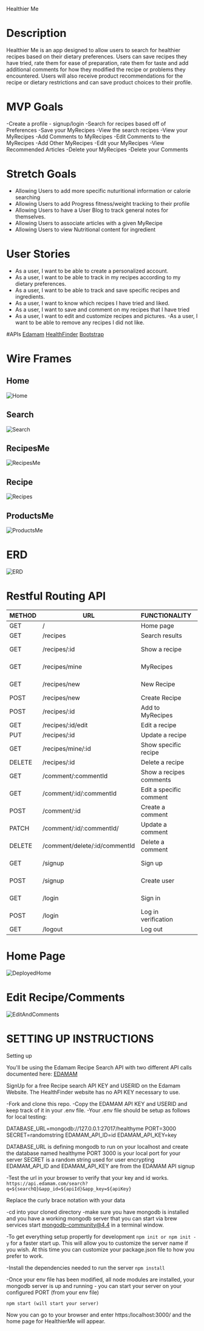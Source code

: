 Healthier Me

# Description
Healthier Me is an app designed to allow users to search for healthier recipes
based on their dietary preferences.  Users can save recipes they have tried, rate them for ease of preparation, rate them for taste and add additional comments for how they modified the recipe or problems they encountered.  Users will also receive product recommendations for the recipe or dietary restrictions and can save product choices to their profile.

# MVP Goals
-Create a profile - signup/login
-Search for recipes based off of Preferences
-Save your MyRecipes
-View the search recipes
-View your MyRecipes
-Add Comments to MyRecipes
-Edit Comments to the MyRecipes
-Add Other MyRecipes
-Edit your MyRecipes
-View Recommended Articles
-Delete your MyRecipes
-Delete your Comments

# Stretch Goals
- Allowing Users to add more specific nuturitional information or calorie searching
- Allowing Users to add Progress fitness/weight tracking to their profile
- Allowing Users to have a User Blog to track general notes for themselves.
- Allowing Users to associate articles with a given MyRecipe
- Allowing Users to view Nutritional content for ingredient

# User Stories
- As a user, I want to be able to create a personalized account.
- As a user, I want to be able to track in my recipes according to my dietary preferences.
- As a user, I want to be able to track and save specific recipes and ingredients.
- As a user, I want to know which recipes I have tried and liked.
- As a user, I want to save and comment on my recipes that I have tried
- As a user, I want to edit and customize recipes and pictures.
 -As a user, I want to be able to remove any recipes I did not like.

#APIs
[Edamam](https://developer.edamam.com/edamam-docs-recipe-api)
[HealthFinder](https://health.gov/our-work/national-health-initiatives/health-literacy/consumer-health-content/free-web-content/apis-developers/how-use-api)
[Bootstrap](https://getbootstrap.com/)

# Wire Frames

## Home
![Home](assets/home.png)

## Search
![Search](assets/search.png)

## RecipesMe
![RecipesMe](assets/recipesMe.png)

## Recipe
![Recipes](assets/recipe.png)

## ProductsMe
![ProductsMe](assets/productsMe.png)

# ERD
![ERD](assets/FullStack-Project2.jpg)

# Restful Routing API

| METHOD | URL                           | FUNCTIONALITY           | VIEW                           |
|--------|-------------------------------|-------------------------|--------------------------------|
| GET    | /                             | Home page               | render index.liquid            |
| GET    | /recipes                      | Search results          | render index.liquid            |
| GET    | /recipes/:id                  | Show a recipe           | renders recipes/show.liquid    |
| GET    | /recipes/mine                 | MyRecipes               | renders recipes/index.liquid   |
| GET    | /recipes/new                  | New Recipe              | renders recipes/new.liquid     |
| POST   | /recipes/new                  | Create Recipe           | redirect recipes/mine          |
| POST   | /recipes/:id                  | Add to MyRecipes        | redirect recipes?q=searchQuery |
| GET    | /recipes/:id/edit             | Edit a recipe           | render recipes/edit            |
| PUT    | /recipes/:id                  | Update a recipe         | redirect recipes/mine          |
| GET    | /recipes/mine/:id             | Show specific recipe    | renders recipes/show.liquid    |
| DELETE | /recipes/:id                  | Delete a recipe         | redirect recipes/mine          |
| GET    | /comment/:commentId           | Show a recipes comments | renders comment/index.liquid   |
| GET    | /comment/:id/:commentId       | Edit a specific comment | render comment/edit.liquid     |
| POST   | /comment/:id                  | Create a comment        | redirect comment/recipeId      |
| PATCH  | /comment/:id/:commentId/      | Update a comment        | redirect comment/recipeId      |
| DELETE | /comment/delete/:id/commentId | Delete a comment        | redirect comment/recipeId      |
| GET    | /signup                       | Sign up                 | render auth/signup.liquid      |
| POST   | /signup                       | Create user             | render auth/login.liquid       |
| GET    | /login                        | Sign in                 | render auth/login.liquid       |
| POST   | /login                        | Log in verification     | redirect /                     |
| GET    | /logout                       | Log out                 | redirect /                     |

# Home Page

![DeployedHome](assets/HealthyRecipeMe.png)

# Edit Recipe/Comments

![EditAndComments](assets/EditRecipeAndComments.png)

# SETTING UP INSTRUCTIONS

Setting up

You'll be using the Edamam Recipe Search API with two different API 
calls documented here:
[EDAMAM](https://developer.edamam.com/edamam-docs-recipe-api)

SignUp for a free Recipe search API KEY and USERID on the Edamam Website.
The HealthFinder website has no API KEY necessary to use.

-Fork and clone this repo.
-Copy the EDAMAM API KEY and USERID and keep track of it in your .env
file.
-Your .env file should be setup as follows for local testing:


DATABASE_URL=mongodb://127.0.0.1:27017/healthyme
PORT=3000
SECRET=randomstring
EDAMAM_API_ID=id
EDAMAM_API_KEY=key


DATABASE_URL is defining mongodb to run on your localhost and create
 the database named healthyme
PORT 3000 is your local port for your server
SECRET is a random string used for user encrypting
EDAMAM_API_ID and EDAMAM_API_KEY are from the EDAMAM API signup

-Test the url in your browser to verify that your key and id works.
`https://api.edamam.com/search?q=${searchQ}&app_id=${apiId}&app_key=${apiKey}`

Replace the curly brace notation with your data

-cd into your cloned directory
-make sure you have mongodb is installed and you have a working 
 mongodb server that you can start via
brew services start mongodb-community@4.4 in a terminal window.

-To get everything setup propertly for development
`npm init or npm init -y` for a faster start up.  This will
allow you to customize the server name if you wish.  At this time
you can customize your package.json file to how you prefer to work.

-Install the dependencies needed to run the server
`npm install`

-Once your env file has been modified, all node modules are installed,
 your mongodb server is up and running - you can start your server on your
 configured PORT (from your env file)

`npm start (will start your server)`

Now you can go to your browser and enter https:/localhost:3000/ and the
home page for HealthierMe will appear.
